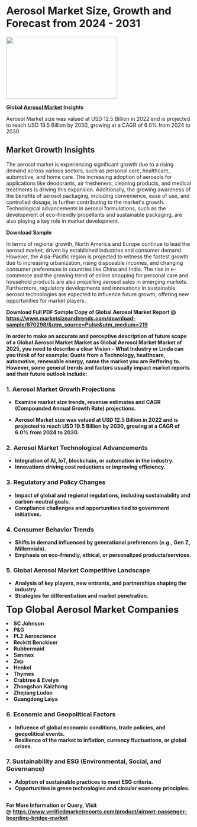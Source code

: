 <H1>Aerosol Market Size, Growth and Forecast from 2024 - 2031</H1><img class="aligncenter size-medium wp-image-584254" src="https://thirdeyenews.in/wp-content/uploads/2024/09/Global-Market-Research-300x168.jpeg" alt="" width="300" height="168" /><p><strong>Global&nbsp;<a href="https://www.marketsizeandtrends.com/download-sample/870298/&amp;utm_source=Pulse&amp;utm_medium=219">Aerosol Market</a> Insights</strong></p><p>Aerosol Market size was valued at USD 12.5 Billion in 2022 and is projected to reach USD 19.5 Billion by 2030, growing at a CAGR of 6.0% from 2024 to 2030.</p><p><h2>Market Growth Insights</h2> <p>The aerosol market is experiencing significant growth due to a rising demand across various sectors, such as personal care, healthcare, automotive, and home care. The increasing adoption of aerosols for applications like deodorants, air fresheners, cleaning products, and medical treatments is driving this expansion. Additionally, the growing awareness of the benefits of aerosol packaging, including convenience, ease of use, and controlled dosage, is further contributing to the market's growth. Technological advancements in aerosol formulations, such as the development of eco-friendly propellants and sustainable packaging, are also playing a key role in market development.</p> <p><strong>Download Sample</strong></p> <p>In terms of regional growth, North America and Europe continue to lead the aerosol market, driven by established industries and consumer demand. However, the Asia-Pacific region is projected to witness the fastest growth due to increasing urbanization, rising disposable incomes, and changing consumer preferences in countries like China and India. The rise in e-commerce and the growing trend of online shopping for personal care and household products are also propelling aerosol sales in emerging markets. Furthermore, regulatory developments and innovations in sustainable aerosol technologies are expected to influence future growth, offering new opportunities for market players.</p> <p><strong></p><p><span class=""><strong>Download Full PDF Sample Copy of Global Aerosol Market Report</strong> @ <a href="https://www.marketsizeandtrends.com/download-sample/870298/&amp;utm_source=Pulse&amp;utm_medium=219" target="_blank">https://www.marketsizeandtrends.com/download-sample/870298/&amp;utm_source=Pulse&amp;utm_medium=219</a></span></p><p>In order to make an accurate and perceptive description of future scope of a Global&nbsp;Aerosol Market Market as Global&nbsp;Aerosol Market Market of 2025, you need to describe a clear Vision &ndash; What Industry or Linda can you think of for example: Quote from a Technology, healthcare, automotive, renewable energy, name the market you are Reffering to. However, some general trends and factors usually impact market reports and their future outlook include:</p><h3>1.&nbsp;<strong>Aerosol Market Growth Projections</strong></h3><ul><li>Examine market size trends, revenue estimates and CAGR (Compounded Annual Growth Rate) projections.</li><li><p>Aerosol Market size was valued at USD 12.5 Billion in 2022 and is projected to reach USD 19.5 Billion by 2030, growing at a CAGR of 6.0% from 2024 to 2030.</p></li></ul><h3>2.&nbsp;<strong>Aerosol Market Technological Advancements</strong></h3><ul><li>Integration of AI, IoT, blockchain, or automation in the industry.</li><li>Innovations driving cost reductions or improving efficiency.</li></ul><h3>3.&nbsp;<strong>Regulatory and Policy Changes</strong></h3><ul><li>Impact of global and regional regulations, including sustainability and carbon-neutral goals.</li><li>Compliance challenges and opportunities tied to government initiatives.</li></ul><h3>4.&nbsp;<strong>Consumer Behavior Trends</strong></h3><ul><li>Shifts in demand influenced by generational preferences (e.g., Gen Z, Millennials).</li><li>Emphasis on eco-friendly, ethical, or personalized products/services.</li></ul><h3>5.&nbsp;<strong>Global Aerosol Market Competitive Landscape</strong></h3><ul><li>Analysis of key players, new entrants, and partnerships shaping the industry.</li><li>Strategies for differentiation and market penetration.</li></ul><p data-pm-slice="1 1 []"><span style="color: inherit; font-family: inherit; font-size: 25px;">Top Global Aerosol Market Companies</span></p><div class="" data-test-id=""><p><li>SC Johnson</li><li> P&G</li><li> PLZ Aeroscience</li><li> Reckitt Benckiser</li><li> Rubbermaid</li><li> Sanmex</li><li> Zep</li><li> Henkel</li><li> Thymes</li><li> Crabtree & Evelyn</li><li> Zhongshan Kaizhong</li><li> Zhejiang Ludao</li><li> Guangdong Laiya</li></p></div><h3>6.&nbsp;<strong>Economic and Geopolitical Factors</strong></h3><ul><li>Influence of global economic conditions, trade policies, and geopolitical events.</li><li>Resilience of the market to inflation, currency fluctuations, or global crises.</li></ul><h3>7.&nbsp;<strong>Sustainability and ESG (Environmental, Social, and Governance)</strong></h3><ul><li>Adoption of sustainable practices to meet ESG criteria.</li><li>Opportunities in green technologies and circular economy principles.</li></ul><h2><strong style="font-size: 14px;">For More Information or Query, Visit @&nbsp;</strong><a style="background-color: #ffffff; font-size: 14px;" href="https://www.marketsizeandtrends.com/report/aerosol-market/" target="_blank">https://www.verifiedmarketreports.com/product/airport-passenger-boarding-bridge-market</a></h2>
